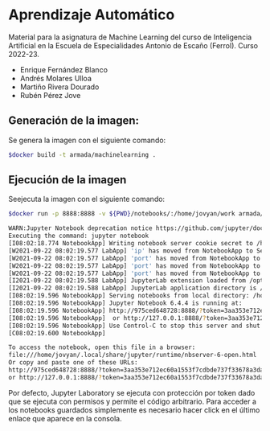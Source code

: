 # Aprendizaje Automático

Material para la asignatura de Machine Learning del curso de Inteligencia Artificial en la Escuela de Especialidades Antonio de Escaño (Ferrol). Curso 2022-23.

* Enrique Fernández Blanco
* Andrés Molares Ulloa
* Martiño Rivera Dourado
* Rubén Pérez Jove

## Generación de la imagen:

Se genera la imagen con el siguiente comando:

```bash
$docker build -t armada/machinelearning .
```

## Ejecución de la imagen

Seejecuta la imagen con el siguiente comando:

```bash
$docker run -p 8888:8888 -v ${PWD}/notebooks/:/home/jovyan/work armada/machinelearning

WARN:Jupyter Notebook deprecation notice https://github.com/jupyter/docker-stacks#jupyter-notebook-deprecation-notice.
Executing the command: jupyter notebook
[I08:02:18.774 NotebookApp] Writing notebook server cookie secret to /home/jovyan/.local/share/jupyter/runtime/notebook_cookie_secret
[W2021-09-22 08:02:19.577 LabApp] 'ip' has moved from NotebookApp to ServerApp. This config will be passed to ServerApp. Be sure to update your config before our next release.
[W2021-09-22 08:02:19.577 LabApp] 'port' has moved from NotebookApp to ServerApp. This config will be passed to ServerApp. Be sure to update your config before our next release.
[W2021-09-22 08:02:19.577 LabApp] 'port' has moved from NotebookApp to ServerApp. This config will be passed to ServerApp. Be sure to update your config before our next release.
[W2021-09-22 08:02:19.577 LabApp] 'port' has moved from NotebookApp to ServerApp. This config will be passed to ServerApp. Be sure to update your config before our next release.
[I2021-09-22 08:02:19.588 LabApp] JupyterLab extension loaded from /opt/conda/lib/python3.9/site-packages/jupyterlab
[I2021-09-22 08:02:19.588 LabApp] JupyterLab application directory is /opt/conda/share/jupyter/lab
[I08:02:19.596 NotebookApp] Serving notebooks from local directory: /home/jovyan
[I08:02:19.596 NotebookApp] Jupyter Notebook 6.4.4 is running at:
[I08:02:19.596 NotebookApp] http://975ced648728:8888/?token=3aa353e712ec60a1553f7cdbde737f33678a3da111433f9d
[I08:02:19.596 NotebookApp]  or http://127.0.0.1:8888/?token=3aa353e712ec60a1553f7cdbde737f33678a3da111433f9d
[I08:02:19.596 NotebookApp] Use Control-C to stop this server and shut down all kernels (twice to skip confirmation).
[C08:02:19.600 NotebookApp]

To access the notebook, open this file in a browser:
file:///home/jovyan/.local/share/jupyter/runtime/nbserver-6-open.html
Or copy and paste one of these URLs:
http://975ced648728:8888/?token=3aa353e712ec60a1553f7cdbde737f33678a3da111433f9d
or http://127.0.0.1:8888/?token=3aa353e712ec60a1553f7cdbde737f33678a3da111433f9d

```

Por defecto, Jupyter Laboratory se ejecuta con protección por token dado que se ejecuta con permisos y permite el código arbitrario. Para acceder a los notebooks guardados simplemente es necesario hacer click en el último enlace que aparece en la consola.
